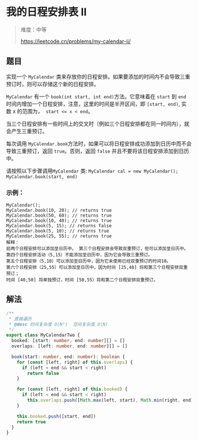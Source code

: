 # 我的日程安排表 II

> 难度：中等
>
> https://leetcode.cn/problems/my-calendar-ii/

## 题目

实现一个 `MyCalendar` 类来存放你的日程安排。如果要添加的时间内不会导致三重预订时，则可以存储这个新的日程安排。

`MyCalendar` 有一个 `book(int start, int end)`方法。它意味着在 `start` 到 `end` 时间内增加一个日程安排，注意，这里的时间是半开区间，即 `[start, end)`, 实数 x 的范围为，  `start <= x < end`。

当三个日程安排有一些时间上的交叉时（例如三个日程安排都在同一时间内），就会产生三重预订。

每次调用 `MyCalendar.book`方法时，如果可以将日程安排成功添加到日历中而不会导致三重预订，返回 `true`。否则，返回 `false` 并且不要将该日程安排添加到日历中。

请按照以下步骤调用`MyCalendar` 类: `MyCalendar cal = new MyCalendar(); MyCalendar.book(start, end)`

### 示例：

```
MyCalendar();
MyCalendar.book(10, 20); // returns true
MyCalendar.book(50, 60); // returns true
MyCalendar.book(10, 40); // returns true
MyCalendar.book(5, 15); // returns false
MyCalendar.book(5, 10); // returns true
MyCalendar.book(25, 55); // returns true
解释： 
前两个日程安排可以添加至日历中。 第三个日程安排会导致双重预订，但可以添加至日历中。
第四个日程安排活动（5,15）不能添加至日历中，因为它会导致三重预订。
第五个日程安排（5,10）可以添加至日历中，因为它未使用已经双重预订的时间10。
第六个日程安排（25,55）可以添加至日历中，因为时间 [25,40] 将和第三个日程安排双重预订；
时间 [40,50] 将单独预订，时间 [50,55）将和第二个日程安排双重预订。
```

## 解法

```ts 
/**
 * 直接遍历
 * @desc 时间复杂度 O(N²)  空间复杂度 O(N)
 */
export class MyCalendarTwo {
  booked: [start: number, end: number][] = []
  overlaps: [left: number, end: number][] = []

  book(start: number, end: number): boolean {
    for (const [left, right] of this.overlaps) {
      if (left < end && start < right)
        return false
    }

    for (const [left, right] of this.booked) {
      if (left < end && start < right)
        this.overlaps.push([Math.max(left, start), Math.min(right, end)])
    }

    this.booked.push([start, end])
    return true
  }
}
```